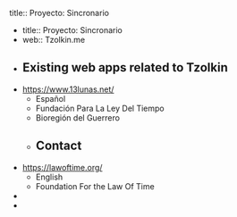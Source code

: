 title:: Proyecto: Sincronario

- title:: Proyecto: Sincronario
- web:: Tzolkin.me
- ## Existing web apps related to Tzolkin
- https://www.13lunas.net/
	- Español
	- Fundación Para La Ley Del Tiempo
	- Bioregión del Guerrero
	- Contact
		-
- https://lawoftime.org/
	- English
	- Foundation For the Law Of Time
-
-